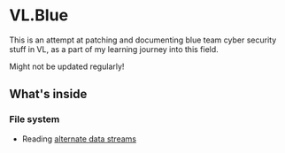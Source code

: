 # VL.Blue

This is an attempt at patching and documenting blue team cyber security stuff in VL, as a part of my learning journey into this field.

Might not be updated regularly!

## What's inside

### File system

- Reading [alternate data streams](https://blog.malwarebytes.com/101/2015/07/introduction-to-alternate-data-streams/)
